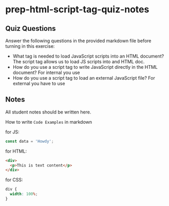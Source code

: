 # prep-html-script-tag-quiz-notes

## Quiz Questions

Answer the following questions in the provided markdown file before turning in this exercise:

- What tag is needed to load JavaScript scripts into an HTML document?
  The script tag allows us to load JS scripts into and HTML doc.
- How do you use a script tag to write JavaScript directly in the HTML document?
  For internal you use <script>place code here</script>
- How do you use a script tag to load an external JavaScript file?
  For external you have to use <script src= the URL></script>

## Notes

All student notes should be written here.

How to write `Code Examples` in markdown

for JS:

```javascript
const data = 'Howdy';
```

for HTML:

```html
<div>
  <p>This is text content</p>
</div>
```

for CSS:

```css
div {
  width: 100%;
}
```
